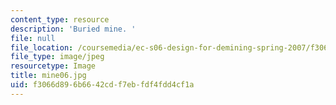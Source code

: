 ```yaml
---
content_type: resource
description: 'Buried mine. '
file: null
file_location: /coursemedia/ec-s06-design-for-demining-spring-2007/f3066d896b6642cdf7ebfdf4fdd4cf1a_mine06.jpg
file_type: image/jpeg
resourcetype: Image
title: mine06.jpg
uid: f3066d89-6b66-42cd-f7eb-fdf4fdd4cf1a
---
```

